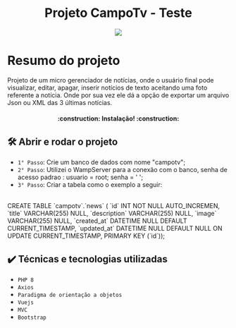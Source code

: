 <h1 align="center"> Projeto CampoTv - Teste </h1>

<p align="center">
<img src="http://img.shields.io/static/v1?label=STATUS&message=EM%20DESENVOLVIMENTO&color=GREEN&style=for-the-badge"/>
</p>

# Resumo do projeto
Projeto de um micro gerenciador de notícias, onde o usuário final pode visualizar, editar, apagar, inserir notícios de texto aceitando uma foto referente a notícia. Onde por sua vez ele dá a opção de exportar um arquivo Json ou XML das 3 últimas notícias.

<h4 align="center"> 
    :construction:  Instalação!  :construction:
</h4>

## 🛠️ Abrir e rodar o projeto

- `1° Passo`: Crie um banco de dados com nome "campotv";
- `2° Passo`: Utilizei o WampServer para a conexão com o banco, senha de acesso padrao : usuario = root; senha = ' ';
- `3° Passo`: Criar a tabela como o exemplo a seguir:

<br>
  CREATE TABLE `campotv`.`news` (
  `id` INT NOT NULL AUTO_INCREMEN,
  `title` VARCHAR(255) NULL,
  `description` VARCHAR(255) NULL,
  `image` VARCHAR(255) NULL,
  `created_at` DATETIME NULL DEFAULT CURRENT_TIMESTAMP,
  `updated_at` DATETIME NULL DEFAULT NULL ON UPDATE CURRENT_TIMESTAMP,
  PRIMARY KEY (`id`));

## ✔️ Técnicas e tecnologias utilizadas

- ``PHP 8``
- ``Axios``
- ``Paradigma de orientação a objetos``
- ``Vuejs``
- ``MVC``
- ``Bootstrap``
